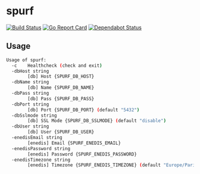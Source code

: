 # spurf

[![Build Status](https://travis-ci.org/ViBiOh/spurf.svg?branch=master)](https://travis-ci.org/ViBiOh/spurf)
[![Go Report Card](https://goreportcard.com/badge/github.com/ViBiOh/spurf)](https://goreportcard.com/report/github.com/ViBiOh/spurf)
[![Dependabot Status](https://api.dependabot.com/badges/status?host=github&repo=ViBiOh/spurf)](https://dependabot.com)

## Usage

```bash
Usage of spurf:
  -c    Healthcheck (check and exit)
  -dbHost string
        [db] Host {SPURF_DB_HOST}
  -dbName string
        [db] Name {SPURF_DB_NAME}
  -dbPass string
        [db] Pass {SPURF_DB_PASS}
  -dbPort string
        [db] Port {SPURF_DB_PORT} (default "5432")
  -dbSslmode string
        [db] SSL Mode {SPURF_DB_SSLMODE} (default "disable")
  -dbUser string
        [db] User {SPURF_DB_USER}
  -enedisEmail string
        [enedis] Email {SPURF_ENEDIS_EMAIL}
  -enedisPassword string
        [enedis] Password {SPURF_ENEDIS_PASSWORD}
  -enedisTimezone string
        [enedis] Timezone {SPURF_ENEDIS_TIMEZONE} (default "Europe/Paris")
```
